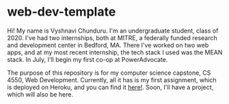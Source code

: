 # web-dev-template

Hi! My name is Vyshnavi Chunduru. I'm an undergraduate student, class of 2020. I've had two internships, both at MITRE, a federally funded research and development center in Bedford, MA. There I've worked on two web apps, and at my most recent internship, the tech stack I used was the MEAN stack. In July, I'll begin my first co-op at PowerAdvocate.

The purpose of this repository is for my computer science capstone, CS 4550, Web Development. Currently, all it has is my first assignment, which is deployed on Heroku, and you can find it [here!](https://webdev-1summer-2017.herokuapp.com/). Soon, I'll have a project, which will also be here. 
